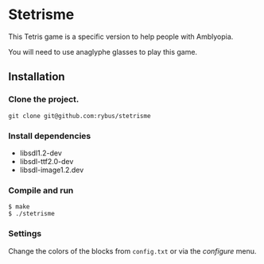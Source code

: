 # Stetrisme

This Tetris game is a specific version to help people with Amblyopia.


You will need to use anaglyphe glasses to play this game.


## Installation

### Clone the project.

```
git clone git@github.com:rybus/stetrisme
```

### Install dependencies
- libsdl1.2-dev
- libsdl-ttf2.0-dev
- libsdl-image1.2.dev


### Compile and run

```
$ make
$ ./stetrisme
```

### Settings
Change the colors of the blocks from `config.txt` or via the *configure* menu. 
